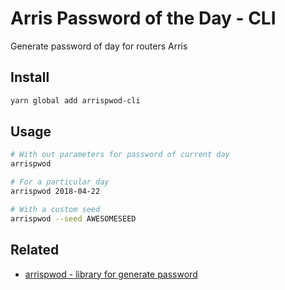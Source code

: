 # Arris Password of the Day - CLI

Generate password of day for routers Arris

## Install

```sh
yarn global add arrispwod-cli
```

## Usage

```sh
# With out parameters for password of current day
arrispwod

# For a particular day
arrispwod 2018-04-22

# With a custom seed
arrispwod --seed AWESOMESEED
```

## Related

- [arrispwod - library for generate password](https://www.npmjs.com/package/arrispwod)
